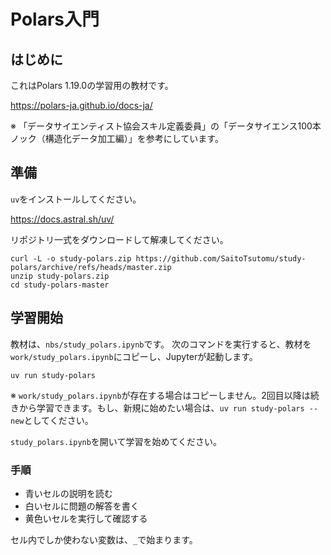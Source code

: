 # Polars入門

## はじめに

これはPolars 1.19.0の学習用の教材です。

https://polars-ja.github.io/docs-ja/

※ 「データサイエンティスト協会スキル定義委員」の「データサイエンス100本ノック（構造化データ加工編）」を参考にしています。

## 準備

`uv`をインストールしてください。

https://docs.astral.sh/uv/

リポジトリ一式をダウンロードして解凍してください。

```
curl -L -o study-polars.zip https://github.com/SaitoTsutomu/study-polars/archive/refs/heads/master.zip
unzip study-polars.zip
cd study-polars-master
```

## 学習開始

教材は、`nbs/study_polars.ipynb`です。
次のコマンドを実行すると、教材を`work/study_polars.ipynb`にコピーし、Jupyterが起動します。

```
uv run study-polars
```

※ `work/study_polars.ipynb`が存在する場合はコピーしません。2回目以降は続きから学習できます。もし、新規に始めたい場合は、`uv run study-polars --new`としてください。

`study_polars.ipynb`を開いて学習を始めてください。

### 手順

* 青いセルの説明を読む
* 白いセルに問題の解答を書く
* 黄色いセルを実行して確認する

セル内でしか使わない変数は、`_`で始まります。
